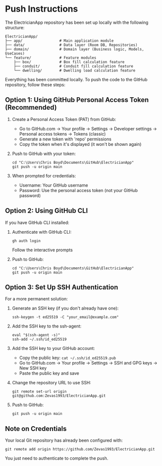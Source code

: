 # Push Instructions

The ElectricianApp repository has been set up locally with the following structure:

```
ElectricianApp/
├── app/                 # Main application module 
├── data/                # Data layer (Room DB, Repositories)
├── domain/              # Domain layer (Business logic, Models, UseCases)
└── feature/             # Feature modules
    ├── box/             # Box fill calculation feature
    ├── conduit/         # Conduit fill calculation feature
    └── dwelling/        # Dwelling load calculation feature
```

Everything has been committed locally. To push the code to the GitHub repository, follow these steps:

## Option 1: Using GitHub Personal Access Token (Recommended)

1. Create a Personal Access Token (PAT) from GitHub:
   - Go to GitHub.com → Your profile → Settings → Developer settings → Personal access tokens → Tokens (classic)
   - Generate a new token with 'repo' permissions
   - Copy the token when it's displayed (it won't be shown again)

2. Push to GitHub with your token:
   ```
   cd "C:\Users\Chris Boyd\Documents\GitHub\ElectricianApp"
   git push -u origin main
   ```
   
3. When prompted for credentials:
   - Username: Your GitHub username
   - Password: Use the personal access token (not your GitHub password)

## Option 2: Using GitHub CLI

If you have GitHub CLI installed:

1. Authenticate with GitHub CLI:
   ```
   gh auth login
   ```
   Follow the interactive prompts

2. Push to GitHub:
   ```
   cd "C:\Users\Chris Boyd\Documents\GitHub\ElectricianApp"
   git push -u origin main
   ```

## Option 3: Set Up SSH Authentication

For a more permanent solution:

1. Generate an SSH key (if you don't already have one):
   ```
   ssh-keygen -t ed25519 -C "your_email@example.com"
   ```

2. Add the SSH key to the ssh-agent:
   ```
   eval "$(ssh-agent -s)"
   ssh-add ~/.ssh/id_ed25519
   ```

3. Add the SSH key to your GitHub account:
   - Copy the public key: `cat ~/.ssh/id_ed25519.pub`
   - Go to GitHub.com → Your profile → Settings → SSH and GPG keys → New SSH key
   - Paste the public key and save

4. Change the repository URL to use SSH:
   ```
   git remote set-url origin git@github.com:Zevas1993/ElectricianApp.git
   ```

5. Push to GitHub:
   ```
   git push -u origin main
   ```

## Note on Credentials

Your local Git repository has already been configured with:

```
git remote add origin https://github.com/Zevas1993/ElectricianApp.git
```

You just need to authenticate to complete the push.
